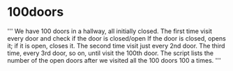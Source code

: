 # 100doors
'''
We have 100 doors in a hallway, all initially closed. 
The first time visit every door and check if the door is closed/open
If the door is closed, opens it; if it is open, closes it. 
The second time visit just every 2nd door.
The third time, every 3rd door, 
so on, until visit the 100th door.
The script lists the number of the open doors after we visited all the 100 doors 100 a times.
'''
